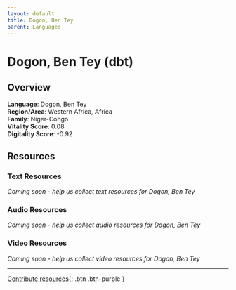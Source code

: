 ```yaml
---
layout: default
title: Dogon, Ben Tey
parent: Languages
---
```


# Dogon, Ben Tey (dbt)

## Overview

**Language**: Dogon, Ben Tey  
**Region/Area**: Western Africa, Africa  
**Family**: Niger-Congo  
**Vitality Score**: 0.08  
**Digitality Score**: -0.92  

## Resources

### Text Resources
*Coming soon - help us collect text resources for Dogon, Ben Tey*

### Audio Resources
*Coming soon - help us collect audio resources for Dogon, Ben Tey*

### Video Resources
*Coming soon - help us collect video resources for Dogon, Ben Tey*

---

[Contribute resources](https://fairtrain.github.io/){: .btn .btn-purple }
